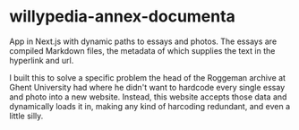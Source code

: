 # willypedia-annex-documenta

App in Next.js with dynamic paths to essays and photos. The essays are compiled Markdown files, the metadata of which supplies the text in the hyperlink and url. 

I built this to solve a specific problem the head of the Roggeman archive at Ghent University had where he didn't want to hardcode every single essay and photo into a new website. Instead, this website accepts those data and dynamically loads it in, making any kind of harcoding redundant, and even a little silly. 
